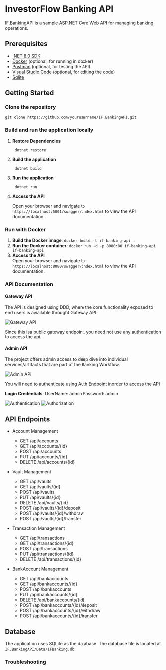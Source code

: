 # InvestorFlow Banking API
IF.BankingAPI is a sample ASP.NET Core Web API for managing banking operations.

## Prerequisites

- [.NET 8.0 SDK](https://dotnet.microsoft.com/en-us/download/dotnet/8.0)
- [Docker](https://www.docker.com/get-started) (optional, for running in docker)
- [Postman](https://www.postman.com/downloads/) (optional, for testing the API)
- [Visual Studio Code](https://code.visualstudio.com/download) (optional, for editing the code)
- [Sqlite](https://www.sqlite.org/download.html)

## Getting Started

### Clone the repository

```git clone https://github.com/yourusername/IF.BankingAPI.git```

### Build and run the application locally

1. **Restore Dependencies**

	``` dotnet restore```

2. **Build the application**

	``` dotnet build```

3. **Run the application**

	``` dotnet run```

4. **Access the API**		
   
   Open your browser and navigate to `https://localhost:5001/swagger/index.html` to view the API documentation.

### Run with Docker
1. **Build the Docker image**:
	```docker build -t if-banking-api .```
2. **Run the Docker container**:
	```docker run -d -p 8080:80 if-banking-api if-banking-api```
1. **Access the API**		
   Open your browser and navigate to `https://localhost:8080/swagger/index.html` to view the API documentation.

### API Documentation

#### Gateway API

The API is designed using DDD, where the core functionality exposed to end users is aviailable throught Gateway API.

![Gateway API](/Images/APIDoc_GatewayAPI.png)

Since this isa public gateway endpoint, you need not use any authentication to access the api.

#### Admin API
The project offers admin access to deep dive into individual services/artifacts that are part of the Banking Workflow.

![Admin API](/Images/APIDoc_AdminAPI.png)

You will need to authenticate using Auth Endpoint inorder to access the API

**Login Credentials**: 
		UserName: admin	
		Password: admin

![Authentication](/Images/Admin_Access.png)
![Authorization](/Images/AuthZ.png)

## API Endpoints

- Account Management
	- GET /api/accounts
	- GET /api/accounts/{id}
	- POST /api/accounts
	- PUT /api/accounts/{id}
	- DELETE /api/accounts/{id}

- Vault Management
	- GET /api/vaults
	- GET /api/vaults/{id}
	- POST /api/vaults
	- PUT /api/vaults/{id}
	- DELETE /api/vaults/{id}
	- POST /api/vaults/{id}/deposit
	- POST /api/vaults/{id}/withdraw
	- POST /api/vaults/{id}/transfer

- Transaction Management
	- GET /api/transactions
	- GET /api/transactions/{id}
	- POST /api/transactions
	- PUT /api/transactions/{id}
	- DELETE /api/transactions/{id}

- BankAccount Management
	- GET /api/bankaccounts
	- GET /api/bankaccounts/{id}
	- POST /api/bankaccounts
	- PUT /api/bankaccounts/{id}
	- DELETE /api/bankaccounts/{id}
	- POST /api/bankaccounts/{id}/deposit
	- POST /api/bankaccounts/{id}/withdraw
	- POST /api/bankaccounts/{id}/transfer

## Database

The application uses SQLite as the database. The database file is located at `IF.BankingAPI/Data/IFBanking.db`.

### Troubleshooting




	
